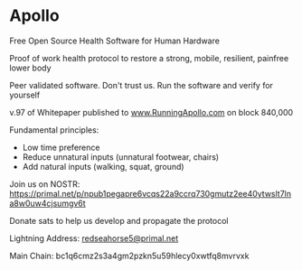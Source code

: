# Apollo

Free Open Source Health Software for Human Hardware

Proof of work health protocol to restore a strong, mobile, resilient, painfree lower body

Peer validated software. Don't trust us. Run the software and verify for yourself

v.97 of Whitepaper published to www.RunningApollo.com on block 840,000

Fundamental principles:

- Low time preference
- Reduce unnatural inputs (unnatural footwear, chairs)
- Add natural inputs (walking, squat, ground)

Join us on NOSTR: https://primal.net/p/npub1pegapre6vcqs22a9ccrq730gmutz2ee40ytwslt7lna8w0uw4cjsumgv6t


Donate sats to help us develop and propagate the protocol

Lightning Address: redseahorse5@primal.net

Main Chain: bc1q6cmz2s3a4gm2pzkn5u59hlecy0xwtfq8mvrvxk
